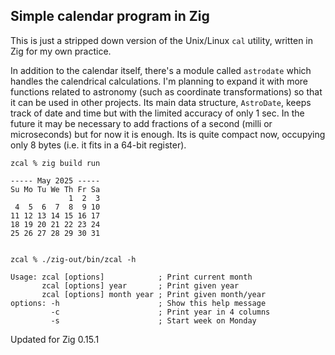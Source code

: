 ## Simple calendar program in Zig

This is just a stripped down version of the Unix/Linux `cal` utility, written in Zig
for my own practice.

In addition to the calendar itself, there's a module called `astrodate` which handles
the calendrical calculations. I'm planning to expand it with more functions related
to astronomy (such as coordinate transformations) so that it can be used in other
projects. Its main data structure, `AstroDate`, keeps track of date and time but with
the limited accuracy of only 1 sec. In the future it may be necessary to add fractions
of a second (milli or microseconds) but for now it is enough. Its is quite compact now,
occupying only 8 bytes (i.e. it fits in a 64-bit register).

```
zcal % zig build run        

----- May 2025 -----
Su Mo Tu We Th Fr Sa 
             1  2  3 
 4  5  6  7  8  9 10 
11 12 13 14 15 16 17 
18 19 20 21 22 23 24 
25 26 27 28 29 30 31 
                     

zcal % ./zig-out/bin/zcal -h

Usage: zcal [options]            ; Print current month
       zcal [options] year       ; Print given year
       zcal [options] month year ; Print given month/year
options: -h                      ; Show this help message
         -c                      ; Print year in 4 columns
         -s                      ; Start week on Monday
```

Updated for Zig 0.15.1
